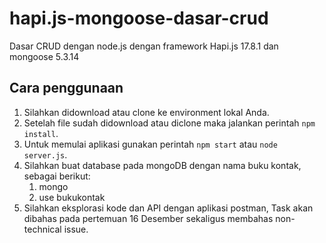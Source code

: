 # hapi.js-mongoose-dasar-crud
Dasar CRUD dengan node.js dengan framework Hapi.js 17.8.1 dan mongoose 5.3.14

## Cara penggunaan
1. Silahkan didownload atau clone ke environment lokal Anda.
1. Setelah file sudah didownload atau diclone maka jalankan perintah `npm install`.
1. Untuk memulai aplikasi gunakan perintah `npm start` atau `node server.js`.
1. Silahkan buat database pada mongoDB dengan nama buku kontak, sebagai berikut:
   1. mongo
   2. use bukukontak
1. Silahkan eksplorasi kode dan API dengan aplikasi postman, Task akan dibahas pada pertemuan 16 Desember sekaligus membahas non-technical issue.
